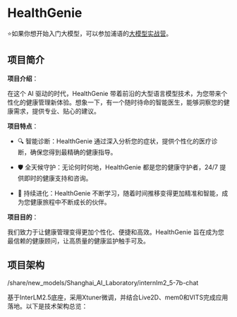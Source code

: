 # HealthGenie

 ⭐如果你想开始入门大模型，可以参加浦语的[大模型实战营](https://github.com/InternLM/Tutorial)。

## 项目简介

**项目介绍**：

在这个 AI 驱动的时代，HealthGenie 带着前沿的大型语言模型技术，为您带来个性化的健康管理新体验。想象一下，有一个随时待命的智能医生，能够洞察您的健康需求，提供专业、贴心的建议。

**项目特点**：

- 🔍 智能诊断：HealthGenie 通过深入分析您的症状，提供个性化的医疗诊断，确保您得到最精确的健康指导。

- 🛡️ 全天候守护：无论何时何地，HealthGenie 都是您的健康守护者，24/7 提供即时的健康支持和咨询。

- 🌱 持续进化：HealthGenie 不断学习，随着时间推移变得更加精准和智能，成为您健康旅程中不断成长的伙伴。

**项目目的**：

我们致力于让健康管理变得更加个性化、便捷和高效。HealthGenie 旨在成为您最信赖的健康顾问，让高质量的健康监护触手可及。

## 项目架构

/share/new_models/Shanghai_AI_Laboratory/internlm2_5-7b-chat

基于InterLM2.5底座，采用Xtuner微调，并结合Live2D、mem0和VITS完成应用落地。以下是技术架构总览：


